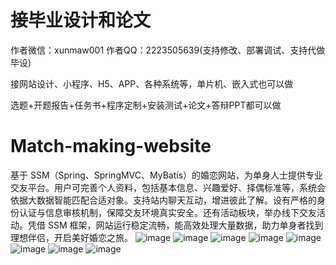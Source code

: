 # 接毕业设计和论文
作者微信：xunmaw001  作者QQ：2223505639(支持修改、部署调试、支持代做毕设)

接网站设计、小程序、H5、APP、各种系统等，单片机、嵌入式也可以做

选题+开题报告+任务书+程序定制+安装测试+论文+答辩PPT都可以做
# Match-making-website
基于 SSM（Spring、SpringMVC、MyBatis）的婚恋网站，为单身人士提供专业交友平台。用户可完善个人资料，包括基本信息、兴趣爱好、择偶标准等，系统会依据大数据智能匹配合适对象。支持站内聊天互动，增进彼此了解。设有严格的身份认证与信息审核机制，保障交友环境真实安全。还有活动板块，举办线下交友活动。凭借 SSM 框架，网站运行稳定流畅，能高效处理大量数据，助力单身者找到理想伴侣，开启美好婚恋之旅。 
![image](https://github.com/user-attachments/assets/5d969869-90e7-4257-a930-df3e43e6be03)
![image](https://github.com/user-attachments/assets/eca7decc-2fb2-4a02-9149-ac23cdacc2b9)
![image](https://github.com/user-attachments/assets/02631512-b0f7-43c7-8d50-c0b48ea5cf7c)
![image](https://github.com/user-attachments/assets/ea28f725-cc95-4591-9145-4bf8e69b0bde)
![image](https://github.com/user-attachments/assets/7e8a65eb-2632-4287-b49c-3e2bfce0f2ce)
![image](https://github.com/user-attachments/assets/244983c1-b985-4b68-9e70-421cd3111677)
![image](https://github.com/user-attachments/assets/edf33bf8-9dc2-4bed-8a76-03eba4f1c291)
![image](https://github.com/user-attachments/assets/861dacc8-c43f-4bad-b885-58d670bd4f51)
